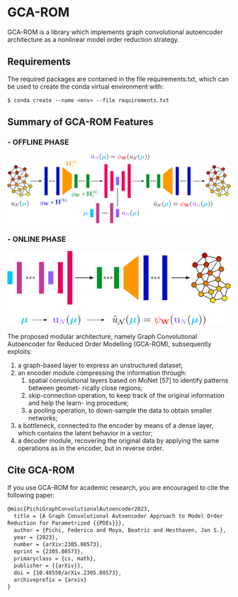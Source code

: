 # GCA-ROM

GCA-ROM is a library which implements graph convolutional autoencoder architecture as a nonlinear model order reduction strategy.

## Requirements

The required packages are contained in the file requirements.txt, which can be used to create the conda virtual environment with:

```
$ conda create --name <env> --file requirements.txt
```

## Summary of GCA-ROM Features

### - OFFLINE PHASE
![](docs/images/gca_off_1.png)

### - ONLINE PHASE
![](docs/images/gca_on_1.png)

The proposed modular architecture, namely Graph Convolutional Autoencoder for Reduced Order Modelling (GCA-ROM), subsequently exploits:
<ol>
<li> a graph-based layer to express an unstructured dataset;</li>
<li> an encoder module compressing the information through:<ol>
<li> spatial convolutional layers based on MoNet [57] to identify patterns between geomet- rically close regions;</li>
<li> skip-connection operation, to keep track of the original information and help the learn- ing procedure;</li>
<li> a pooling operation, to down-sample the data to obtain smaller networks;</li></ol></li>
<li> a bottleneck, connected to the encoder by means of a dense layer, which contains the latent
behavior in a vector;</li>
<li> a decoder module, recovering the original data by applying the same operations as in the
encoder, but in reverse order.</li>
</ol>

## Cite GCA-ROM

If you use GCA-ROM for academic research, you are encouraged to cite the following paper:

```
@misc{PichiGraphConvolutionalAutoencoder2023,
  title = {A Graph Convolutional Autoencoder Approach to Model Order Reduction for Parametrized {{PDEs}}},
  author = {Pichi, Federico and Moya, Beatriz and Hesthaven, Jan S.},
  year = {2023},
  number = {arXiv:2305.08573},
  eprint = {2305.08573},
  primaryclass = {cs, math},
  publisher = {{arXiv}},
  doi = {10.48550/arXiv.2305.08573},
  archiveprefix = {arxiv}
}
```

